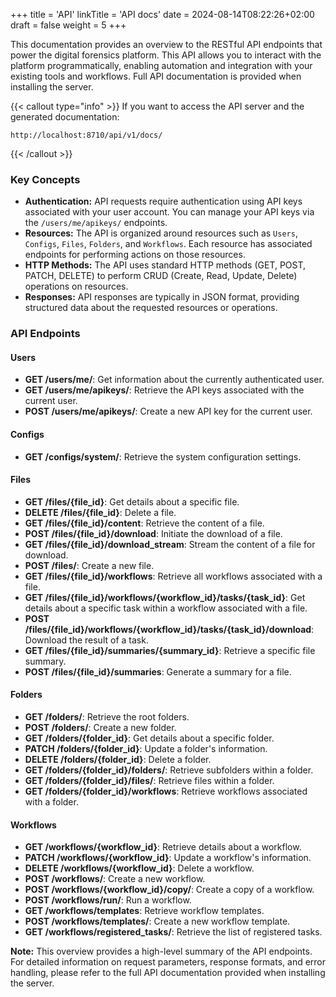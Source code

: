 +++
title = 'API'
linkTitle = 'API docs'
date = 2024-08-14T08:22:26+02:00
draft = false
weight = 5
+++

This documentation provides an overview to the RESTful API endpoints that power the digital forensics platform. This API allows you to interact with the platform programmatically, enabling automation and integration with your existing tools and workflows. Full API documentation is provided when installing the server.

{{< callout type="info" >}}
If you want to access the API server and the generated documentation:
```shell
http://localhost:8710/api/v1/docs/
```
{{< /callout >}}

### Key Concepts

* **Authentication:** API requests require authentication using API keys associated with your user account. You can manage your API keys via the `/users/me/apikeys/` endpoints.
* **Resources:** The API is organized around resources such as `Users`, `Configs`, `Files`, `Folders`, and `Workflows`. Each resource has associated endpoints for performing actions on those resources.
* **HTTP Methods:** The API uses standard HTTP methods (GET, POST, PATCH, DELETE) to perform CRUD (Create, Read, Update, Delete) operations on resources.
* **Responses:** API responses are typically in JSON format, providing structured data about the requested resources or operations.

### API Endpoints

#### Users

* **GET /users/me/**: Get information about the currently authenticated user.
* **GET /users/me/apikeys/**: Retrieve the API keys associated with the current user.
* **POST /users/me/apikeys/**: Create a new API key for the current user.

#### Configs

* **GET /configs/system/**: Retrieve the system configuration settings.

#### Files

* **GET /files/{file_id}**: Get details about a specific file.
* **DELETE /files/{file_id}**: Delete a file.
* **GET /files/{file_id}/content**: Retrieve the content of a file.
* **POST /files/{file_id}/download**: Initiate the download of a file.
* **GET /files/{file_id}/download_stream**: Stream the content of a file for download.
* **POST /files/**: Create a new file.
* **GET /files/{file_id}/workflows**: Retrieve all workflows associated with a file.
* **GET /files/{file_id}/workflows/{workflow_id}/tasks/{task_id}**: Get details about a specific task within a workflow associated with a file.
* **POST /files/{file_id}/workflows/{workflow_id}/tasks/{task_id}/download**: Download the result of a task.
* **GET /files/{file_id}/summaries/{summary_id}**: Retrieve a specific file summary.
* **POST /files/{file_id}/summaries**: Generate a summary for a file.

#### Folders

* **GET /folders/**: Retrieve the root folders.
* **POST /folders/**: Create a new folder.
* **GET /folders/{folder_id}**: Get details about a specific folder.
* **PATCH /folders/{folder_id}**: Update a folder's information.
* **DELETE /folders/{folder_id}**: Delete a folder.
* **GET /folders/{folder_id}/folders/**: Retrieve subfolders within a folder.
* **GET /folders/{folder_id}/files/**: Retrieve files within a folder.
* **GET /folders/{folder_id}/workflows**: Retrieve workflows associated with a folder.

#### Workflows

* **GET /workflows/{workflow_id}**: Retrieve details about a workflow.
* **PATCH /workflows/{workflow_id}**: Update a workflow's information.
* **DELETE /workflows/{workflow_id}**: Delete a workflow.
* **POST /workflows/**: Create a new workflow.
* **POST /workflows/{workflow_id}/copy/**: Create a copy of a workflow.
* **POST /workflows/run/**: Run a workflow.
* **GET /workflows/templates**: Retrieve workflow templates.
* **POST /workflows/templates/**: Create a new workflow template.
* **GET /workflows/registered_tasks/**: Retrieve the list of registered tasks.


**Note:** This overview provides a high-level summary of the API endpoints. For detailed information on request parameters, response formats, and error handling, please refer to the full API documentation provided when installing the server.
